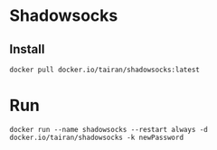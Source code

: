 # Shadowsocks

## Install

	docker pull docker.io/tairan/shadowsocks:latest

# Run

	docker run --name shadowsocks --restart always -d docker.io/tairan/shadowsocks -k newPassword
